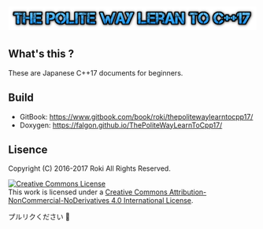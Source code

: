 # ![](/assets/cooltext217357454332119.png)

## What's this ?
These are Japanese C++17 documents for beginners.

## Build
* GitBook: https://www.gitbook.com/book/roki/thepolitewaylearntocpp17/
* Doxygen: https://falgon.github.io/ThePoliteWayLearnToCpp17/

## Lisence
Copyright (C) 2016-2017 Roki All Rights Reserved.

<a rel="license" href="http://creativecommons.org/licenses/by-nc-nd/4.0/"><img alt="Creative Commons License" style="border-width:0" src="https://i.creativecommons.org/l/by-nc-nd/4.0/88x31.png" /></a><br />This work is licensed under a <a rel="license" href="http://creativecommons.org/licenses/by-nc-nd/4.0/">Creative Commons Attribution-NonCommercial-NoDerivatives 4.0 International License</a>.

プルリクください 🙌
